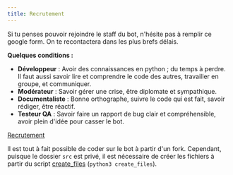 ```yaml
---
title: Recrutement
---
```


Si tu penses pouvoir rejoindre le staff du bot, n'hésite pas à remplir ce google form. On te recontactera dans les plus brefs délais.

__Quelques conditions :__  
- **Développeur** : Avoir des connaissances en python ; du temps à perdre. Il faut aussi savoir lire et comprendre le code des autres, travailler en groupe, et communiquer.  
- **Modérateur** : Savoir gérer une crise, être diplomate et sympathique.  
- **Documentaliste** : Bonne orthographe, suivre le code qui est fait, savoir rédiger, être réactif.  
- **Testeur QA** : Savoir faire un rapport de bug clair et compréhensible, avoir plein d'idée pour casser le bot.  

[Recrutement](https://forms.gle/EfgxcpDA5vcfuFYP7)  

Il est tout à fait possible de coder sur le bot à partir d'un fork. Cependant, puisque le dossier `src` est privé, il est nécessaire de créer les fichiers à partir du script [create_files](https://github.com/OwllyBot/Owlly/tree/dev/instruction_fork) (`python3 create_files`).  